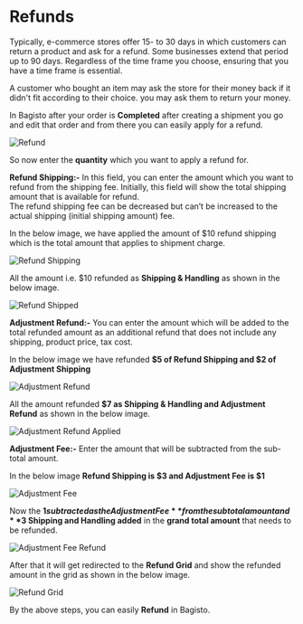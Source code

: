 # Refunds

Typically, e-commerce stores offer 15- to 30 days in which customers can return a product and ask for a refund. Some businesses extend that period up to 90 days. Regardless of the time frame you choose, ensuring that you have a time frame is essential.

A customer who bought an item may ask the store for their money back if it didn't fit according to their choice. you may ask them to return your money.

In Bagisto after your order is **Completed** after creating a shipment you go and edit that order and from there you can easily apply for a refund.

<img src="/images/orders/refund.png" alt="Refund" />

So now enter the **quantity** which you want to apply a refund for.

**Refund Shipping:-**  In this field, you can enter the amount which you want to refund from the shipping fee. Initially, this field will show the total shipping amount that is available for refund.  
The refund shipping fee can be decreased but can’t be increased to the actual shipping (initial shipping amount) fee.

In the below image, we have applied the amount of $10 refund shipping which is the total amount that applies to shipment charge.

<img src="/images/orders/refundShipping.png" alt="Refund Shipping" />

All the amount i.e. $10 refunded as **Shipping & Handling** as shown in the below image.

<img src="/images/orders/refundShipped.png" alt="Refund Shipped" />

**Adjustment Refund:-** You can enter the amount which will be added to the total refunded amount as an additional refund that does not include any shipping, product price, tax cost.

In the below image we have refunded **$5 of Refund Shipping and $2 of Adjustment Shipping**

<img src="/images/orders/adjust.png" alt="Adjustment Refund" />

All the amount refunded **$7 as Shipping & Handling and Adjustment Refund** as shown in the below image. 

<img src="/images/orders/adjustRefund.png" alt="Adjustment Refund Applied" />

**Adjustment Fee:-** Enter the amount that will be subtracted from the sub-total amount.

In the below image **Refund Shipping is $3 and Adjustment Fee is $1**

<img src="/images/orders/adjustFee.png" alt="Adjustment Fee" /> 

Now the **$1 subtracted as the Adjustment Fee** from the subtotal amount and **$3 Shipping and Handling added** in the **grand total amount** that needs to be refunded.

<img src="/images/orders/adjustfeeRefund.png" alt="Adjustment Fee Refund" /> 

After that it will get redirected to the **Refund Grid** and show the refunded amount in the grid as shown in the below image.

<img src="/images/orders/refundGrid.png" alt="Refund Grid" />

By the above steps, you can easily **Refund** in Bagisto.
